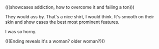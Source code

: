 (((showcases addiction, how to overcome it and failing a ton)))



They would ass by. That's a nice shirt, I would think. It's smooth on their skin and show cases the best most prominent features.

I was so horny.

(((Ending reveals it's a woman? older woman?)))
